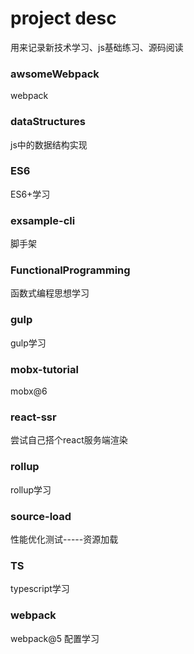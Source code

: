 # project desc

用来记录新技术学习、js基础练习、源码阅读

### awsomeWebpack
webpack

### dataStructures
js中的数据结构实现

### ES6
ES6+学习

### exsample-cli
脚手架

### FunctionalProgramming
函数式编程思想学习

### gulp
gulp学习

### mobx-tutorial
mobx@6

### react-ssr
尝试自己搭个react服务端渲染

### rollup
rollup学习

### source-load
性能优化测试-----资源加载

### TS
typescript学习

### webpack
webpack@5 配置学习


